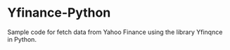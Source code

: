 # Yfinance-Python

Sample code for fetch data from Yahoo Finance using the library Yfinqnce in Python.
